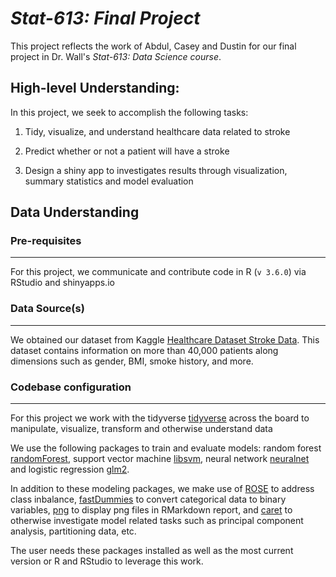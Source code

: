 # *Stat-613: Final Project*

This project reflects the work of Abdul, Casey and Dustin for our final project in Dr. Wall's *Stat-613: Data Science course*. 

## High-level Understanding: 

In this project, we seek to accomplish the following tasks:

1. Tidy, visualize, and understand healthcare data related to stroke

2. Predict whether or not a patient will have a stroke

3. Design a shiny app to investigates results through visualization, summary statistics and model evaluation

## Data Understanding

### **Pre-requisites**
***
For this project, we communicate and contribute code in R (`v 3.6.0`) via RStudio and shinyapps.io

### **Data Source(s)**
***
We obtained our dataset from Kaggle [Healthcare Dataset Stroke Data](https://www.kaggle.com/asaumya/healthcare-dataset-stroke-data). This dataset contains information on more than 40,000 patients along dimensions such as gender, BMI, smoke history, and more. 

### **Codebase configuration**
***
For this project we work with the tidyverse [tidyverse](https://www.tidyverse.org/) across the board to manipulate, visualize, transform and otherwise understand data 

We use the following packages to train and evaluate models: random forest [randomForest](https://cran.r-project.org/web/packages/randomForest/randomForest.pdf), support vector machine [libsvm](https://cran.r-project.org/web/packages/e1071/vignettes/svmdoc.pdf), neural network [neuralnet](https://cran.r-project.org/web/packages/neuralnet/neuralnet.pdf) and logistic regression [glm2](https://cran.r-project.org/web/packages/glm2/glm2.pdf).

In addition to these modeling packages, we make use of [ROSE](https://cran.r-project.org/web/packages/ROSE/ROSE.pdf) to address class inbalance, [fastDummies](https://cran.r-project.org/web/packages/fastDummies/fastDummies.pdf) to convert categorical data to binary variables, [png](https://cran.r-project.org/web/packages/png/png.pdf) to display png files in RMarkdown report, and [caret](https://cran.r-project.org/web/packages/caret/caret.pdf) to otherwise investigate model related tasks such as principal component analysis, partitioning data, etc.

The user needs these packages installed as well as the most current version or R and RStudio to leverage this work.





